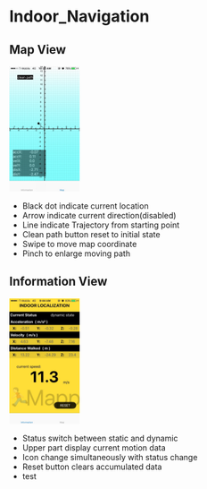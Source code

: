 # Indoor_Navigation

## Map View  
<img src="https://github.com/KaiHsiangLien/Indoor_Navigation/blob/master/IMG_2843.jpg" width="25%" height="25%">  

* Black dot indicate current location  
* Arrow indicate current direction(disabled)  
* Line indicate Trajectory from starting point  
* Clean path button reset to initial state  
* Swipe to move map coordinate  
* Pinch to enlarge moving path  

## Information View  
<img src="https://github.com/KaiHsiangLien/Indoor_Navigation/blob/master/IMG_2868.jpg" width="25%" height="25%">  

* Status switch between static and dynamic  
* Upper part display current motion data  
* Icon change simultaneously with status change  
* Reset button clears accumulated data  
* test

